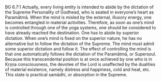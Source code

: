 BG 6.7:1	Actually, every living entity is intended to abide by the dictation of the Supreme Personality of Godhead, who is seated in everyone’s heart as Paramātmā. When the mind is misled by the external, illusory energy, one becomes entangled in material activities. Therefore, as soon as one’s mind is controlled through one of the yoga systems, one should be considered to have already reached the destination. One has to abide by superior dictation. When one’s mind is ﬁxed on the superior nature, he has no alternative but to follow the dictation of the Supreme. The mind must admit some superior dictation and follow it. The effect of controlling the mind is that one automatically follows the dictation of the Paramātmā, or Supersoul. Because this transcendental position is at once achieved by one who is in Kṛṣṇa consciousness, the devotee of the Lord is unaffected by the dualities of material existence, namely distress and happiness, cold and heat, etc. This state is practical samādhi, or absorption in the Supreme.